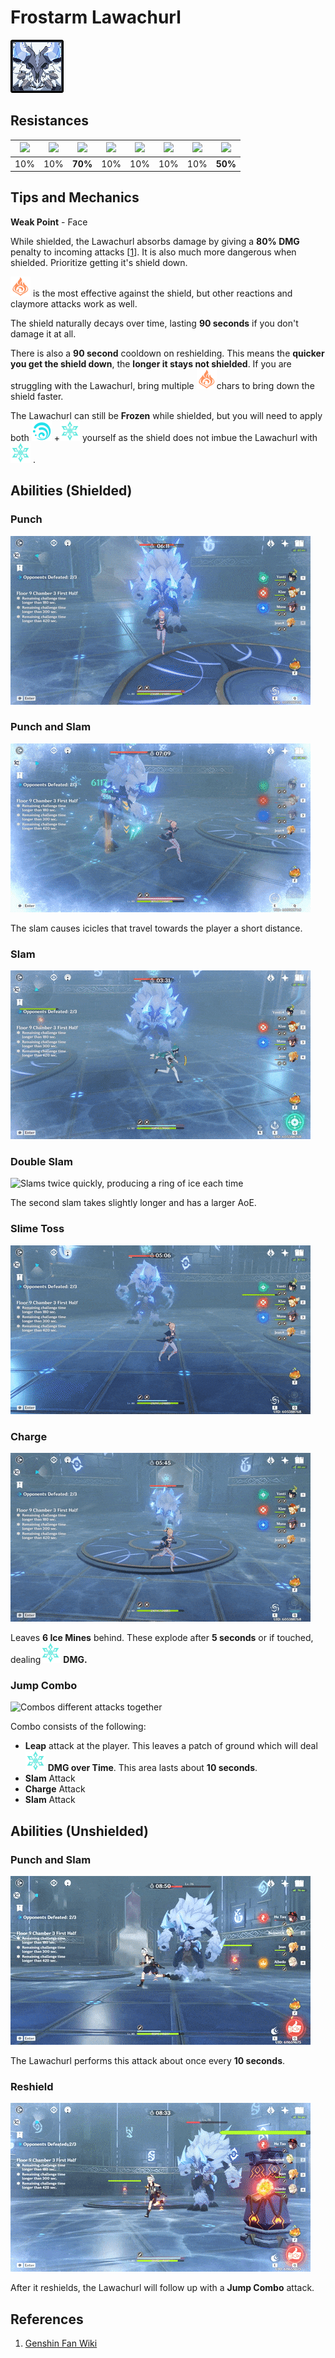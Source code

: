 # Frostarm Lawachurl

![](../../.gitbook/assets/frostarm_lawachurl.png)

## Resistances

| ​​![](https://firebasestorage.googleapis.com/v0/b/gitbook-28427.appspot.com/o/assets%2F-MVAGyyACcSzyzfmgy7f%2Fsync%2F485abc41b72e4fb75fd6cf1b2c21d83a5da9a05c.png?generation=1615182625871961&alt=media) | ​​![](https://firebasestorage.googleapis.com/v0/b/gitbook-28427.appspot.com/o/assets%2F-MVAGyyACcSzyzfmgy7f%2Fsync%2F1a9d730812988c6cd8678f117630d179f689cee0.png?generation=1615182626544397&alt=media) | ​​![](https://firebasestorage.googleapis.com/v0/b/gitbook-28427.appspot.com/o/assets%2F-MVAGyyACcSzyzfmgy7f%2Fsync%2Fe0472b52c548a7162a648c191cad9b7bbdf4498b.png?generation=1615182626170812&alt=media) | ​​![](https://firebasestorage.googleapis.com/v0/b/gitbook-28427.appspot.com/o/assets%2F-MVAGyyACcSzyzfmgy7f%2Fsync%2Fa8efded210241d0c6764e2819b9c750deff8a6d4.png?generation=1615182626278065&alt=media) | ​​![](https://firebasestorage.googleapis.com/v0/b/gitbook-28427.appspot.com/o/assets%2F-MVAGyyACcSzyzfmgy7f%2Fsync%2F68e4777d7c38eb974be29d8260b1f52709a44a26.png?generation=1615182625284983&alt=media) | ​​![](https://firebasestorage.googleapis.com/v0/b/gitbook-28427.appspot.com/o/assets%2F-MVAGyyACcSzyzfmgy7f%2Fsync%2Fcb0b6d83e3899b9d4310fb78ce58ccad28b8c839.png?generation=1615182626007947&alt=media) | ​​![](https://firebasestorage.googleapis.com/v0/b/gitbook-28427.appspot.com/o/assets%2F-MVAGyyACcSzyzfmgy7f%2Fsync%2F347363c813f76f26b0c6c74df49012812f9fe690.png?generation=1615182625760905&alt=media) | ​​![](https://firebasestorage.googleapis.com/v0/b/gitbook-28427.appspot.com/o/assets%2F-MVAGyyACcSzyzfmgy7f%2Fsync%2F7db8ec0e8a47656e2367909ab5d65aa19effb930.png?generation=1615182626144273&alt=media) |
| :---: | :---: | :---: | :---: | :---: | :---: | :---: | :---: |
| 10% | 10% | **70%** | 10% | 10% | 10% | 10% | **50%** |

## Tips and Mechanics

**Weak Point** - Face

While shielded, the Lawachurl absorbs damage by giving a **80% DMG** penalty to incoming attacks \[[1](https://genshinhelper.gitbook.io/abyss/monsters/frostarm-lawachurl#references)\]. It is also much more dangerous when shielded. Prioritize getting it's shield down.

![](../../.gitbook/assets/pyro_small.png) is the most effective against the shield, but other reactions and claymore attacks work as well.

The shield naturally decays over time, lasting **90 seconds** if you don't damage it at all.

There is also a **90 second** cooldown on reshielding. This means the **quicker you get the shield down**, the **longer it stays not shielded**. If you are struggling with the Lawachurl, bring multiple ![](../../.gitbook/assets/pyro_small.png)chars to bring down the shield faster.

The Lawachurl can still be **Frozen** while shielded, but you will need to apply both ![](../../.gitbook/assets/hydro_small.png) +![](../../.gitbook/assets/cryo_small.png) yourself as the shield does not imbue the Lawachurl with ![](../../.gitbook/assets/cryo_small.png) .

## Abilities \(Shielded\)

### Punch

![Single sweeping punch](../../.gitbook/assets/frostarm_lawachurl_punch.gif)

### Punch and Slam

![Sweeping punch followed by a slam](../../.gitbook/assets/frostarm_lawachurl_punch_slam.gif)

The slam causes icicles that travel towards the player a short distance.

### Slam

![Single slam, producing a ring of ice](../../.gitbook/assets/frostarm_lawachurl_slam.gif)

### Double Slam

![Slams twice quickly, producing a ring of ice each time](../../.gitbook/assets/frostarm_lawachurl_double_slam.gif)

The second slam takes slightly longer and has a larger AoE.

### Slime Toss

![Throws a Large Cryo Slime, dealing AoE DMG](../../.gitbook/assets/frostarm_lawachurl_slime_toss.gif)

### Charge

![Charges at the player, leaving behind Ice Mines](../../.gitbook/assets/frostarm_lawachurl_dash.gif)

Leaves **6 Ice Mines** behind. These explode after **5 seconds** or if touched, dealing![](../../.gitbook/assets/cryo_small.png) **DMG.**

### **Jump Combo**

![Combos different attacks together](../../.gitbook/assets/frostarm_lawachurl_jump_combo.gif)

Combo consists of the following:

* **Leap** attack at the player. This leaves a patch of ground which will deal ![](../../.gitbook/assets/cryo_small.png) **DMG over Time**. This area lasts about **10 seconds**.
* **Slam** Attack
* **Charge** Attack
* **Slam** Attack

## Abilities \(Unshielded\)

### Punch and Slam

![Sweeping punch followed by a slam](../../.gitbook/assets/frostarm_lawachurl_unshielded_punch.gif)

The Lawachurl performs this attack about once every **10 seconds**.

### Reshield

![](../../.gitbook/assets/frostarm_lawachurl_reshield.gif)

After it reshields, the Lawachurl will follow up with a **Jump Combo** attack.

## References

1. [Genshin Fan Wiki](https://genshin-impact.fandom.com/wiki/Hilichurls#Frostarm_Lawachurls)



